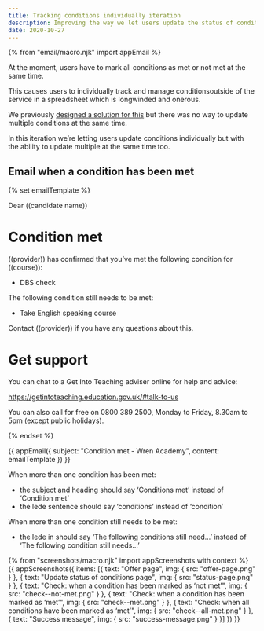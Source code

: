 ```yaml
---
title: Tracking conditions individually iteration
description: Improving the way we let users update the status of conditions
date: 2020-10-27
---
```


{% from "email/macro.njk" import appEmail %}

At the moment, users have to mark all conditions as met or not met at the same time.

This causes users to individually track and manage conditionsoutside of the service in a spreadsheet which is longwinded and onerous.

We previously [designed a solution for this](/manage-teacher-training-applications/tracking-conditions-individually/) but there was no way to update multiple conditions at the same time.

In this iteration we’re letting users update conditions individually but with the ability to update multiple at the same time too.

## Email when a condition has been met

{% set emailTemplate %}
<!-- markdownlint-disable MD025 MD001 -->
Dear ((candidate name))

# Condition met

((provider)) has confirmed that you’ve met the following condition for ((course)):

- DBS check

The following condition still needs to be met:

- Take English speaking course

Contact ((provider)) if you have any questions about this.

# Get support

You can chat to a Get Into Teaching adviser online for help and advice:

https://getintoteaching.education.gov.uk/#talk-to-us

You can also call for free on 0800 389 2500, Monday to Friday, 8.30am to 5pm (except public holidays).

{% endset %}

{{ appEmail({
  subject: "Condition met - Wren Academy",
  content: emailTemplate
}) }}

When more than one condition has been met:

- the subject and heading should say ‘Conditions met’ instead of ‘Condition met’
- the lede sentence should say ‘conditions’ instead of ‘condition’

When more than one condition still needs to be met:

- the lede in should say ‘The following conditions still need...’ instead of ‘The following condition still needs...’

{% from "screenshots/macro.njk" import appScreenshots with context %}
{{ appScreenshots({
  items: [{
    text: "Offer page",
    img: {
      src: "offer-page.png"
    }
  }, {
    text: "Update status of conditions page",
    img: {
      src: "status-page.png"
    }
  }, {
    text: "Check: when a condition has been marked as ‘not met’",
    img: {
      src: "check--not-met.png"
    }
  }, {
    text: "Check: when a condition has been marked as ‘met’",
    img: {
      src: "check--met.png"
    }
  }, {
    text: "Check: when all conditions have been marked as ‘met’",
    img: {
      src: "check--all-met.png"
    }
  }, {
    text: "Success message",
    img: {
      src: "success-message.png"
    }
  }]
}) }}
